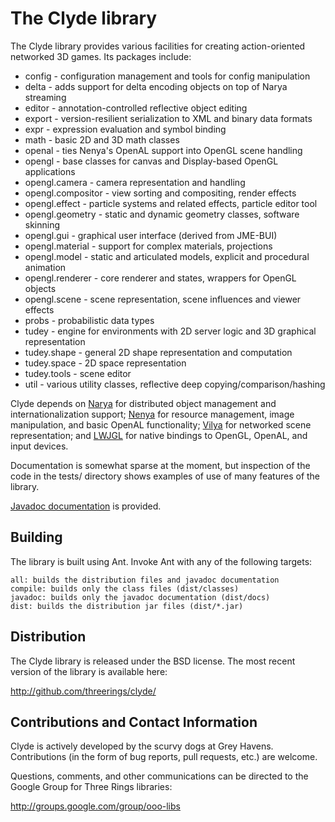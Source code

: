 The Clyde library
=================

The Clyde library provides various facilities for creating action-oriented
networked 3D games. Its packages include:

  * config - configuration management and tools for config manipulation
  * delta - adds support for delta encoding objects on top of Narya streaming
  * editor - annotation-controlled reflective object editing
  * export - version-resilient serialization to XML and binary data formats
  * expr - expression evaluation and symbol binding
  * math - basic 2D and 3D math classes
  * openal - ties Nenya's OpenAL support into OpenGL scene handling
  * opengl - base classes for canvas and Display-based OpenGL applications
  * opengl.camera - camera representation and handling
  * opengl.compositor - view sorting and compositing, render effects
  * opengl.effect - particle systems and related effects, particle editor tool
  * opengl.geometry - static and dynamic geometry classes, software skinning
  * opengl.gui - graphical user interface (derived from JME-BUI)
  * opengl.material - support for complex materials, projections
  * opengl.model - static and articulated models, explicit and procedural animation
  * opengl.renderer - core renderer and states, wrappers for OpenGL objects
  * opengl.scene - scene representation, scene influences and viewer effects
  * probs - probabilistic data types
  * tudey - engine for environments with 2D server logic and 3D graphical representation
  * tudey.shape - general 2D shape representation and computation
  * tudey.space - 2D space representation
  * tudey.tools - scene editor
  * util - various utility classes, reflective deep copying/comparison/hashing

Clyde depends on [Narya] for distributed object management and
internationalization support; [Nenya] for resource management, image
manipulation, and basic OpenAL functionality; [Vilya] for networked scene
representation; and [LWJGL] for native bindings to OpenGL, OpenAL, and input
devices.

Documentation is somewhat sparse at the moment, but inspection of the code in
the tests/ directory shows examples of use of many features of the library.

[Javadoc documentation](http://threerings.github.com/clyde/apidocs/) is provided.

Building
--------

The library is built using Ant. Invoke Ant with any of the following targets:

    all: builds the distribution files and javadoc documentation
    compile: builds only the class files (dist/classes)
    javadoc: builds only the javadoc documentation (dist/docs)
    dist: builds the distribution jar files (dist/*.jar)

Distribution
------------

The Clyde library is released under the BSD license. The most recent version of
the library is available here:

  http://github.com/threerings/clyde/

Contributions and Contact Information
-------------------------------------

Clyde is actively developed by the scurvy dogs at Grey Havens.
Contributions (in the form of bug reports, pull requests, etc.) are welcome.

Questions, comments, and other communications can be directed to the Google
Group for Three Rings libraries:

  http://groups.google.com/group/ooo-libs

[Narya]: http://github.com/threerings/narya/
[Nenya]: http://github.com/threerings/nenya/
[Vilya]: http://github.com/threerings/vilya/
[LWJGL]: http://www.lwjgl.org/
